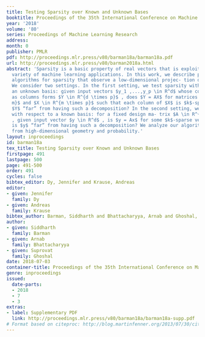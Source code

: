```yaml
---
title: Testing Sparsity over Known and Unknown Bases
booktitle: Proceedings of the 35th International Conference on Machine Learning
year: '2018'
volume: '80'
series: Proceedings of Machine Learning Research
address: 
month: 0
publisher: PMLR
pdf: http://proceedings.mlr.press/v80/barman18a/barman18a.pdf
url: http://proceedings.mlr.press/v80/barman2018a.html
abstract: 'Sparsity is a basic property of real vectors that is exploited in a wide
  variety of machine learning applications. In this work, we describe property testing
  algorithms for sparsity that observe a low-dimensional projec- tion of the input.
  We consider two settings. In the first setting, we test sparsity with respect to
  an unknown basis: given input vectors $y_1 ,...,y_p \in R^d$ whose concatenation
  as columns forms $Y \in R^{d \times p}$ , does $Y = AX$ for matrices $A \in R^{d\times
  m}$ and $X \in R^{m \times p}$ such that each column of $X$ is $k$-sparse, or is
  $Y$ “far” from having such a decomposition? In the second setting, we test sparsity
  with respect to a known basis: for a fixed design ma- trix $A \in R^{d \times m}$
  , given input vector $y \in R^d$ , is $y = Ax$ for some $k$-sparse vector $x$ or
  is $y$ “far” from having such a decomposition? We analyze our algorithms using tools
  from high-dimensional geometry and probability.'
layout: inproceedings
id: barman18a
tex_title: Testing Sparsity over Known and Unknown Bases
firstpage: 491
lastpage: 500
page: 491-500
order: 491
cycles: false
bibtex_editor: Dy, Jennifer and Krause, Andreas
editor:
- given: Jennifer
  family: Dy
- given: Andreas
  family: Krause
bibtex_author: Barman, Siddharth and Bhattacharyya, Arnab and Ghoshal, Suprovat
author:
- given: Siddharth
  family: Barman
- given: Arnab
  family: Bhattacharyya
- given: Suprovat
  family: Ghoshal
date: 2018-07-03
container-title: Proceedings of the 35th International Conference on Machine Learning
genre: inproceedings
issued:
  date-parts:
  - 2018
  - 7
  - 3
extras:
- label: Supplementary PDF
  link: http://proceedings.mlr.press/v80/barman18a/barman18a-supp.pdf
# Format based on citeproc: http://blog.martinfenner.org/2013/07/30/citeproc-yaml-for-bibliographies/
---
```

